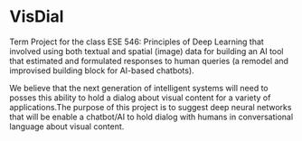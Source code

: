 # VisDial

Term Project for the class ESE 546: Principles of Deep Learning that involved using both textual and spatial (image) data for building an AI
tool that estimated and formulated responses to human queries (a remodel and improvised building block for AI-based chatbots).

We believe that the next generation of intelligent systems will need to posses this ability to hold a dialog about visual content for a variety of applications.The purpose of this project is to suggest deep neural networks that will be enable a chatbot/AI to hold dialog with humans in conversational language about visual content.
